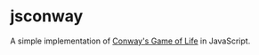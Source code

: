 # jsconway

A simple implementation of [Conway's Game of Life](https://en.wikipedia.org/wiki/Conway's_Game_of_Life)
in JavaScript. 